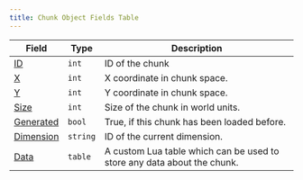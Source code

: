 ```yaml
---
title: Chunk Object Fields Table
---
```


| Field                                                                | Type     | Description                                                             |
| -------------------------------------------------------------------- | -------- | ----------------------------------------------------------------------- |
| [ID](../../api-reference/chunk-api/chunk/fields/id.md)               | `int`    | ID of the chunk                                                         |
| [X](../../api-reference/chunk-api/chunk/fields/x.md)                 | `int`    | X coordinate in chunk space.                                            |
| [Y](../../api-reference/chunk-api/chunk/fields/y.md)                 | `int`    | Y coordinate in chunk space.                                            |
| [Size](../../api-reference/chunk-api/chunk/fields/size.md)           | `int`    | Size of the chunk in world units.                                       |
| [Generated](../../api-reference/chunk-api/chunk/fields/generated.md) | `bool`   | True, if this chunk has been loaded before.                             |
| [Dimension](../../api-reference/chunk-api/chunk/fields/dimension.md) | `string` | ID of the current dimension.                                            |
| [Data](../../api-reference/chunk-api/chunk/fields/data.md)           | `table`  | A custom Lua table which can be used to store any data about the chunk. |
